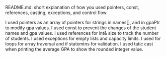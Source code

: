 README.md: short explanation of how you used pointers, const, references, casting, exceptions, and control flow

I used pointers as an array of pointers for strings in names[], and in gpaPtr to modify gpa values. I used const to prevent the changes of the student names and gpa values. I used references for int& size to track the number of students. I used exceptions for empty lists and capacity limits. I used for loops for array traversal and if statemtns for validation. I used tatic cast when printing the average GPA to show the rounded integer value.
